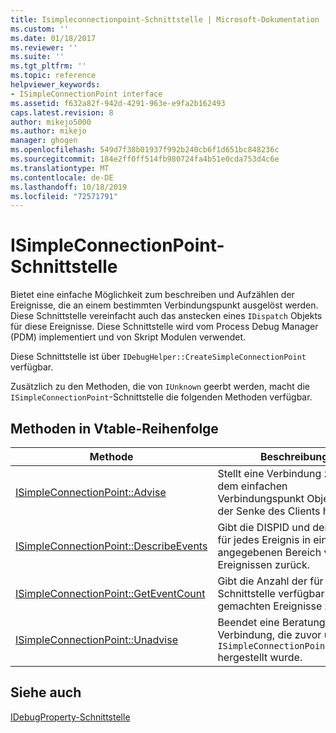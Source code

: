 ```yaml
---
title: Isimpleconnectionpoint-Schnittstelle | Microsoft-Dokumentation
ms.custom: ''
ms.date: 01/18/2017
ms.reviewer: ''
ms.suite: ''
ms.tgt_pltfrm: ''
ms.topic: reference
helpviewer_keywords:
- ISimpleConnectionPoint interface
ms.assetid: f632a82f-942d-4291-963e-e9fa2b162493
caps.latest.revision: 8
author: mikejo5000
ms.author: mikejo
manager: ghogen
ms.openlocfilehash: 549d7f38b01937f992b240cb6f1d651bc848236c
ms.sourcegitcommit: 184e2ff0ff514fb980724fa4b51e0cda753d4c6e
ms.translationtype: MT
ms.contentlocale: de-DE
ms.lasthandoff: 10/18/2019
ms.locfileid: "72571791"
---
```

# <a name="isimpleconnectionpoint-interface"></a>ISimpleConnectionPoint-Schnittstelle
Bietet eine einfache Möglichkeit zum beschreiben und Aufzählen der Ereignisse, die an einem bestimmten Verbindungspunkt ausgelöst werden. Diese Schnittstelle vereinfacht auch das anstecken eines `IDispatch` Objekts für diese Ereignisse. Diese Schnittstelle wird vom Process Debug Manager (PDM) implementiert und von Skript Modulen verwendet.  
  
 Diese Schnittstelle ist über `IDebugHelper::CreateSimpleConnectionPoint` verfügbar.  
  
 Zusätzlich zu den Methoden, die von `IUnknown` geerbt werden, macht die `ISimpleConnectionPoint`-Schnittstelle die folgenden Methoden verfügbar.  
  
## <a name="methods-in-vtable-order"></a>Methoden in Vtable-Reihenfolge  
  
|Methode|Beschreibung|  
|------------|-----------------|  
|[ISimpleConnectionPoint::Advise](../../winscript/reference/isimpleconnectionpoint-advise.md)|Stellt eine Verbindung zwischen dem einfachen Verbindungspunkt Objekt und der Senke des Clients her.|  
|[ISimpleConnectionPoint::DescribeEvents](../../winscript/reference/isimpleconnectionpoint-describeevents.md)|Gibt die DISPID und den Namen für jedes Ereignis in einem angegebenen Bereich von Ereignissen zurück.|  
|[ISimpleConnectionPoint::GetEventCount](../../winscript/reference/isimpleconnectionpoint-geteventcount.md)|Gibt die Anzahl der für diese Schnittstelle verfügbar gemachten Ereignisse zurück.|  
|[ISimpleConnectionPoint::Unadvise](../../winscript/reference/isimpleconnectionpoint-unadvise.md)|Beendet eine Beratungs Verbindung, die zuvor über `ISimpleConnectionPoint::Advise` hergestellt wurde.|  
  
## <a name="see-also"></a>Siehe auch  
 [IDebugProperty-Schnittstelle](../../winscript/reference/idebugproperty-interface.md)